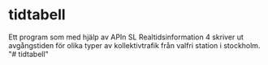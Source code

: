 # tidtabell
Ett program som med hjälp av APIn SL Realtidsinformation 4 skriver ut avgångstiden för olika typer av kollektivtrafik från valfri station i stockholm. 
"# tidtabell" 
